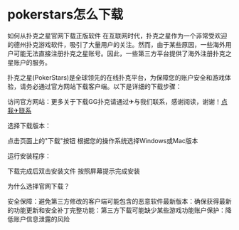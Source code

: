 # pokerstars怎么下载
如何从扑克之星官网下载正版软件 在互联网时代，扑克之星作为一个非常受欢迎的德州扑克游戏软件，吸引了大量用户的关注。然而，由于某些原因，一些海外用户可能无法直接注册扑克之星账号。因此，一些第三方平台提供了海外注册扑克之星账户的服务。

扑克之星(PokerStars)是全球领先的在线扑克平台，为保障您的账户安全和游戏体验，请务必通过官方网站下载客户端。以下是详细的下载步骤：

​访问官方网站​：更多关于下载GG扑克请通过✈与我们联系，感谢阅读，谢谢！[点我✈联系](http://ggpk100.com)

​选择下载版本​：

点击页面上的"下载"按钮 根据您的操作系统选择Windows或Mac版本

​运行安装程序​：

下载完成后双击安装文件 按照屏幕提示完成安装

为什么选择官网下载？

​安全保障​：避免第三方修改的客户端可能包含的恶意软件​最新版本​：确保获得最新的功能更新和安全补丁​完整功能​：第三方下载可能缺少某些游戏功能​账户保护​：降低账户信息泄露的风险

